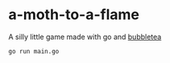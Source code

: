 # a-moth-to-a-flame

A silly little game made with go and [bubbletea](https://github.com/charmbracelet/bubbletea)

`go run main.go`
